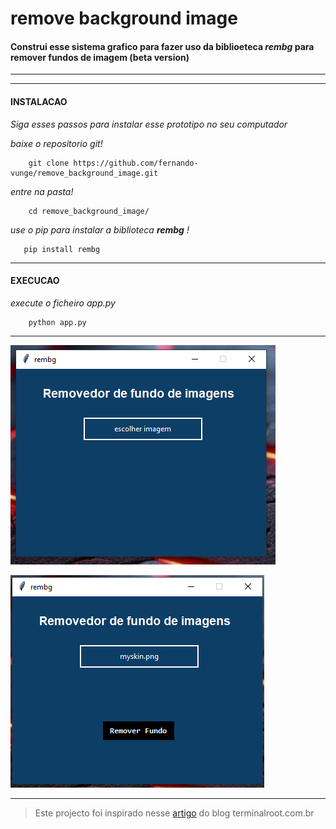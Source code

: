 # remove background image

#### Construi esse sistema grafico para fazer uso da biblioeteca ***rembg*** para remover fundos de imagem (beta version)

---

---

#### INSTALACAO

*Siga esses passos para instalar esse prototipo no seu computador*

*baixe o repositorio git!*

```
    git clone https://github.com/fernando-vunge/remove_background_image.git
```

*entre na pasta!*

```
    cd remove_background_image/
```
*use o pip para instalar a biblioteca ***rembg*** !*

```
   pip install rembg
```


---

#### EXECUCAO

*execute o ficheiro app.py*

```
    python app.py
```
---

![Programa executando](/assets/img/image.png)

![Depois de escolher uma imagem](/assets/img/image2.png)

---

>Este projecto foi inspirado nesse [artigo](https://terminalroot.com.br/2022/11/remova-facilmente-fundo-de-imagens-com-python.html) do blog terminalroot.com.br
